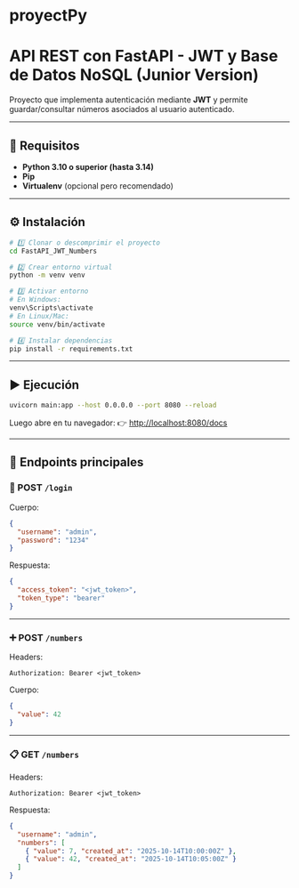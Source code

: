 # proyectPy
# API REST con FastAPI - JWT y Base de Datos NoSQL (Junior Version)

Proyecto que implementa autenticación mediante **JWT** y permite guardar/consultar números asociados al usuario autenticado.

---

## 🚀 Requisitos
- **Python 3.10 o superior (hasta 3.14)**
- **Pip**
- **Virtualenv** (opcional pero recomendado)

---

## ⚙️ Instalación

```bash
# 1️⃣ Clonar o descomprimir el proyecto
cd FastAPI_JWT_Numbers

# 2️⃣ Crear entorno virtual
python -m venv venv

# 3️⃣ Activar entorno
# En Windows:
venv\Scripts\activate
# En Linux/Mac:
source venv/bin/activate

# 4️⃣ Instalar dependencias
pip install -r requirements.txt
```

---

## ▶️ Ejecución

```bash
uvicorn main:app --host 0.0.0.0 --port 8080 --reload
```

Luego abre en tu navegador:
👉 [http://localhost:8080/docs](http://localhost:8080/docs)

---

## 🧩 Endpoints principales

### 🔐 POST `/login`
Cuerpo:
```json
{
  "username": "admin",
  "password": "1234"
}
```

Respuesta:
```json
{
  "access_token": "<jwt_token>",
  "token_type": "bearer"
}
```

---

### ➕ POST `/numbers`
Headers:
```
Authorization: Bearer <jwt_token>
```

Cuerpo:
```json
{
  "value": 42
}
```

---

### 📋 GET `/numbers`
Headers:
```
Authorization: Bearer <jwt_token>
```

Respuesta:
```json
{
  "username": "admin",
  "numbers": [
    { "value": 7, "created_at": "2025-10-14T10:00:00Z" },
    { "value": 42, "created_at": "2025-10-14T10:05:00Z" }
  ]
}
```
